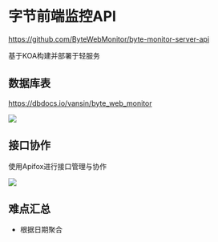 # 字节前端监控API



https://github.com/ByteWebMonitor/byte-monitor-server-api

基于KOA构建并部署于轻服务

## 数据库表

https://dbdocs.io/vansin/byte_web_monitor

![](https://moonstarimg.oss-cn-hangzhou.aliyuncs.com/picgo_img/20210822203333.png)

## 接口协作

使用Apifox进行接口管理与协作

![](https://moonstarimg.oss-cn-hangzhou.aliyuncs.com/picgo_img/20210822203502.png)

## 难点汇总

- 根据日期聚合
